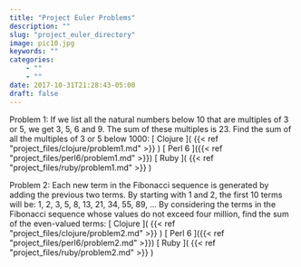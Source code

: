 ```yaml
---
title: "Project Euler Problems"
description: ""
slug: "project_euler_directory"
image: pic10.jpg
keywords: ""
categories: 
    - ""
    - ""
date: 2017-10-31T21:28:43-05:00
draft: false
---
```


Problem 1: If we list all the natural numbers below 10 that are multiples of 3 or 5, we get 3, 5, 6 and 9. The sum of these multiples is 23.
Find the sum of all the multiples of 3 or 5 below 1000: 
[ Clojure ]( {{< ref "project_files/clojure/problem1.md" >}} )  [ Perl 6 ]({{< ref "project_files/perl6/problem1.md" >}})  [ Ruby ]( {{< ref "project_files/ruby/problem1.md" >}} )

Problem 2: Each new term in the Fibonacci sequence is generated by adding the previous two terms. By starting with 1 and 2, the first 10 terms will be:
1, 2, 3, 5, 8, 13, 21, 34, 55, 89, ...
By considering the terms in the Fibonacci sequence whose values do not exceed four million, find the sum of the even-valued terms:
[ Clojure ]( {{< ref "project_files/clojure/problem2.md" >}} )  [ Perl 6 ]({{< ref "project_files/perl6/problem2.md" >}})  [ Ruby ]( {{< ref "project_files/ruby/problem2.md" >}} )
